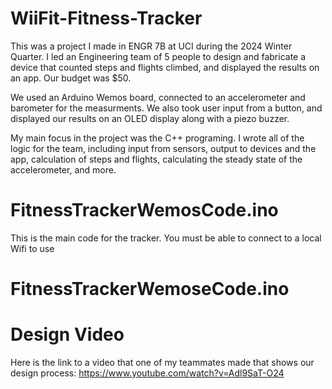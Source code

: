 # WiiFit-Fitness-Tracker
This was a project I made in ENGR 7B at UCI during the 2024 Winter Quarter. I led
an Engineering team of 5 people to design and fabricate a device that counted steps and flights
climbed, and displayed the results on an app. Our budget was $50.

We used an Arduino Wemos board, connected to an accelerometer and barometer for the measurments.
We also took user input from a button, and displayed our results on an OLED display along with a
piezo buzzer.

My main focus in the project was the C++ programing. I wrote all of the logic for the team,
including input from sensors, output to devices and the app, calculation of steps and flights,
calculating the steady state of the accelerometer, and more.

# FitnessTrackerWemosCode.ino
This is the main code for the tracker. You must be able to connect to a local Wifi to use

# FitnessTrackerWemoseCode.ino

# Design Video
Here is the link to a video that one of my teammates made that shows our design process: https://www.youtube.com/watch?v=Adl9SaT-O24
